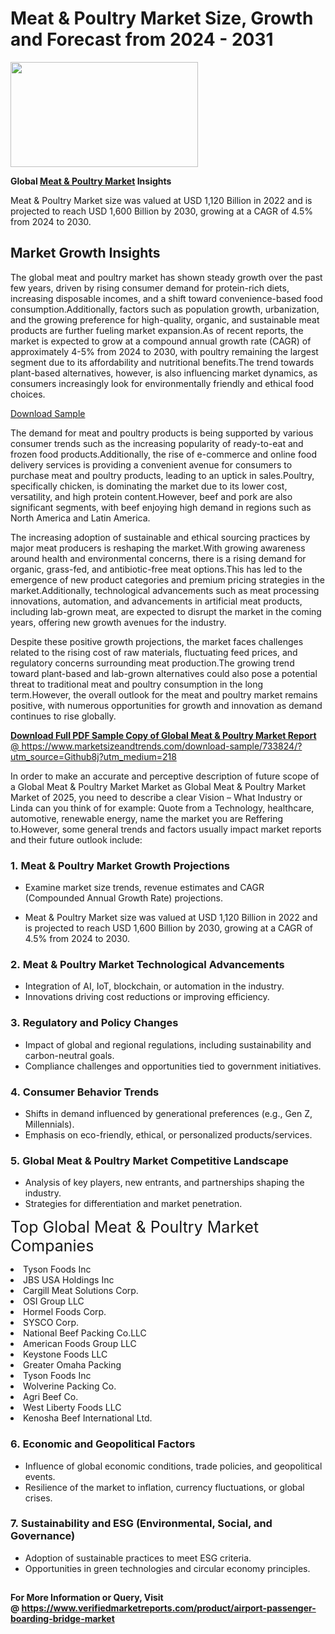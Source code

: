 <H1>Meat & Poultry Market Size, Growth and Forecast from 2024 - 2031</H1><img class="aligncenter size-medium wp-image-584254" src="https://thirdeyenews.in/wp-content/uploads/2024/09/Global-Market-Research-300x168.jpeg" alt="" width="300" height="168" /><p><strong>Global&nbsp;<a href="https://www.marketsizeandtrends.com/download-sample/733824/?utm_source=Github8j?utm_medium=218">Meat & Poultry Market</a> Insights</strong></p><p>Meat & Poultry Market size was valued at USD 1,120 Billion in 2022 and is projected to reach USD 1,600 Billion by 2030, growing at a CAGR of 4.5% from 2024 to 2030.</p><p><h2>Market Growth Insights</h2> <p>The global meat and poultry market has shown steady growth over the past few years, driven by rising consumer demand for protein-rich diets, increasing disposable incomes, and a shift toward convenience-based food consumption.Additionally, factors such as population growth, urbanization, and the growing preference for high-quality, organic, and sustainable meat products are further fueling market expansion.As of recent reports, the market is expected to grow at a compound annual growth rate (CAGR) of approximately 4-5% from 2024 to 2030, with poultry remaining the largest segment due to its affordability and nutritional benefits.The trend towards plant-based alternatives, however, is also influencing market dynamics, as consumers increasingly look for environmentally friendly and ethical food choices.</p> <p><a href="#">Download Sample</a></p> <p>The demand for meat and poultry products is being supported by various consumer trends such as the increasing popularity of ready-to-eat and frozen food products.Additionally, the rise of e-commerce and online food delivery services is providing a convenient avenue for consumers to purchase meat and poultry products, leading to an uptick in sales.Poultry, specifically chicken, is dominating the market due to its lower cost, versatility, and high protein content.However, beef and pork are also significant segments, with beef enjoying high demand in regions such as North America and Latin America.</p> <p>The increasing adoption of sustainable and ethical sourcing practices by major meat producers is reshaping the market.With growing awareness around health and environmental concerns, there is a rising demand for organic, grass-fed, and antibiotic-free meat options.This has led to the emergence of new product categories and premium pricing strategies in the market.Additionally, technological advancements such as meat processing innovations, automation, and advancements in artificial meat products, including lab-grown meat, are expected to disrupt the market in the coming years, offering new growth avenues for the industry.</p> <p>Despite these positive growth projections, the market faces challenges related to the rising cost of raw materials, fluctuating feed prices, and regulatory concerns surrounding meat production.The growing trend toward plant-based and lab-grown alternatives could also pose a potential threat to traditional meat and poultry consumption in the long term.However, the overall outlook for the meat and poultry market remains positive, with numerous opportunities for growth and innovation as demand continues to rise globally.</p> <p><a href="#"></p><p><span class=""><strong>Download Full PDF Sample Copy of Global Meat & Poultry Market Report</strong> @ <a href="https://www.marketsizeandtrends.com/download-sample/733824/?utm_source=Github8j?utm_medium=218" target="_blank">https://www.marketsizeandtrends.com/download-sample/733824/?utm_source=Github8j?utm_medium=218</a></span></p><p>In order to make an accurate and perceptive description of future scope of a Global&nbsp;Meat & Poultry Market Market as Global&nbsp;Meat & Poultry Market Market of 2025, you need to describe a clear Vision &ndash; What Industry or Linda can you think of for example: Quote from a Technology, healthcare, automotive, renewable energy, name the market you are Reffering to.However, some general trends and factors usually impact market reports and their future outlook include:</p><h3>1.&nbsp;<strong>Meat & Poultry Market Growth Projections</strong></h3><ul><li>Examine market size trends, revenue estimates and CAGR (Compounded Annual Growth Rate) projections.</li><li><p>Meat & Poultry Market size was valued at USD 1,120 Billion in 2022 and is projected to reach USD 1,600 Billion by 2030, growing at a CAGR of 4.5% from 2024 to 2030.</p></li></ul><h3>2.&nbsp;<strong>Meat & Poultry Market Technological Advancements</strong></h3><ul><li>Integration of AI, IoT, blockchain, or automation in the industry.</li><li>Innovations driving cost reductions or improving efficiency.</li></ul><h3>3.&nbsp;<strong>Regulatory and Policy Changes</strong></h3><ul><li>Impact of global and regional regulations, including sustainability and carbon-neutral goals.</li><li>Compliance challenges and opportunities tied to government initiatives.</li></ul><h3>4.&nbsp;<strong>Consumer Behavior Trends</strong></h3><ul><li>Shifts in demand influenced by generational preferences (e.g., Gen Z, Millennials).</li><li>Emphasis on eco-friendly, ethical, or personalized products/services.</li></ul><h3>5.&nbsp;<strong>Global Meat & Poultry Market Competitive Landscape</strong></h3><ul><li>Analysis of key players, new entrants, and partnerships shaping the industry.</li><li>Strategies for differentiation and market penetration.</li></ul><p data-pm-slice="1 1 []"><span style="color: inherit; font-family: inherit; font-size: 25px;">Top Global Meat & Poultry Market Companies</span></p><div class="" data-test-id=""><p><li>Tyson Foods Inc</li><li> JBS USA Holdings Inc</li><li> Cargill Meat Solutions Corp.</li><li> OSI Group LLC</li><li> Hormel Foods Corp.</li><li> SYSCO Corp.</li><li> National Beef Packing Co.LLC</li><li> American Foods Group LLC</li><li> Keystone Foods LLC</li><li> Greater Omaha Packing</li><li> Tyson Foods Inc</li><li> Wolverine Packing Co.</li><li> Agri Beef Co.</li><li> West Liberty Foods LLC</li><li> Kenosha Beef International Ltd.</li></p></div><h3>6.&nbsp;<strong>Economic and Geopolitical Factors</strong></h3><ul><li>Influence of global economic conditions, trade policies, and geopolitical events.</li><li>Resilience of the market to inflation, currency fluctuations, or global crises.</li></ul><h3>7.&nbsp;<strong>Sustainability and ESG (Environmental, Social, and Governance)</strong></h3><ul><li>Adoption of sustainable practices to meet ESG criteria.</li><li>Opportunities in green technologies and circular economy principles.</li></ul><h2><strong style="font-size: 14px;">For More Information or Query, Visit @&nbsp;</strong><a style="background-color: #ffffff; font-size: 14px;" href="https://www.marketsizeandtrends.com/report/meat-and-poultry-market/" target="_blank">https://www.verifiedmarketreports.com/product/airport-passenger-boarding-bridge-market</a></h2>